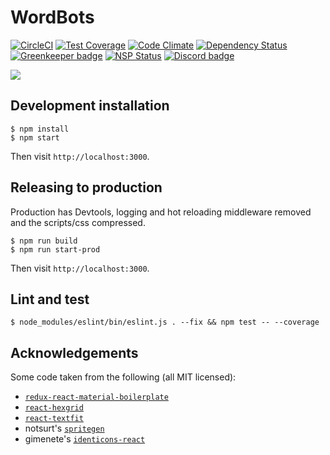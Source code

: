 # WordBots

[![CircleCI](https://img.shields.io/circleci/project/github/wordbots/wordbots-core/master.svg)](https://circleci.com/gh/wordbots/wordbots-core)
[![Test Coverage](https://codeclimate.com/github/wordbots/wordbots-core/badges/coverage.svg)](https://codeclimate.com/github/wordbots/wordbots-core/coverage)
[![Code Climate](https://codeclimate.com/github/wordbots/wordbots-core/badges/gpa.svg)](https://codeclimate.com/github/wordbots/wordbots-core)
[![Dependency Status](https://www.versioneye.com/user/projects/58e73f0926a5bb0052203185/badge.svg?style=flat-square)](https://www.versioneye.com/user/projects/58e73f0926a5bb0052203185)
[![Greenkeeper badge](https://badges.greenkeeper.io/wordbots/wordbots-core.svg)](https://greenkeeper.io/)
[![NSP Status](https://nodesecurity.io/orgs/wordbots/projects/5d6bd7c0-460e-45f0-93a4-d671ca75fd39/badge)](https://nodesecurity.io/orgs/wordbots/projects/5d6bd7c0-460e-45f0-93a4-d671ca75fd39)
[![Discord badge](https://img.shields.io/discord/301800217055985665.svg)](http://discord.wordbots.io)

[![](http://imgur.com/q7lBCUn.png)](https://www.patreon.com/wordbots)

## Development installation

```
$ npm install
$ npm start
```

Then visit `http://localhost:3000`.

## Releasing to production

Production has Devtools, logging and hot reloading middleware removed
and the scripts/css compressed.

```
$ npm run build
$ npm run start-prod
```

Then visit `http://localhost:3000`.

## Lint and test

```
$ node_modules/eslint/bin/eslint.js . --fix && npm test -- --coverage
```

## Acknowledgements

Some code taken from the following (all MIT licensed):

* [`redux-react-material-boilerplate`](https://github.com/WapGeaR/redux-react-material-boilerplate)
* [`react-hexgrid`](https://github.com/hellenic/react-hexgrid)
* [`react-textfit`](https://github.com/malte-wessel/react-textfit)
* notsurt's [`spritegen`](https://github.com/not-surt/spritegen)
* gimenete's [`identicons-react`](https://github.com/gimenete/identicons-react)
